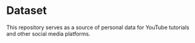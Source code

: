 # Dataset
This repository serves as a source of personal data for YouTube tutorials and other social media platforms. 
